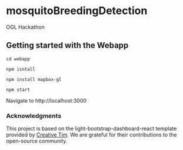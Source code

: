 # mosquitoBreedingDetection
OGL Hackathon

## Getting started with the Webapp

`cd webapp`

`npm isntall`

`npm install mapbox-gl`


`npm start`


Navigate to http://localhost:3000

### Acknowledgments

This project is based on the light-bootstrap-dashboard-react template provided by [Creative Tim](https://github.com/creativetimofficial/light-bootstrap-dashboard-react). We are grateful for their contributions to the open-source community.



